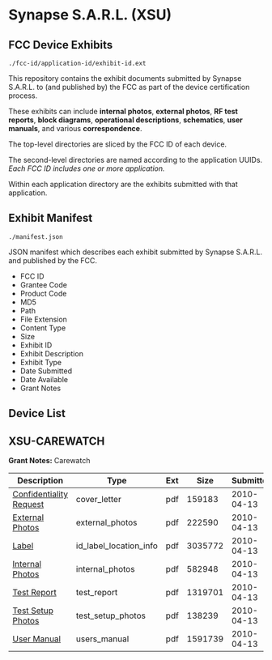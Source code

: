# Synapse S.A.R.L. (XSU)
## FCC Device Exhibits

```
./fcc-id/application-id/exhibit-id.ext
```

This repository contains the exhibit documents submitted by Synapse S.A.R.L. to (and published by) the FCC as part of the device certification process.

These exhibits can include **internal photos**, **external photos**, **RF test reports**, **block diagrams**, **operational descriptions**, **schematics**, **user manuals**, and various **correspondence**.

The top-level directories are sliced by the FCC ID of each device.

The second-level directories are named according to the application UUIDs. *Each FCC ID includes one or more application.*

Within each application directory are the exhibits submitted with that application. 

## Exhibit Manifest

```
./manifest.json
```

JSON manifest which describes each exhibit submitted by Synapse S.A.R.L. and published by the FCC.

- FCC ID
- Grantee Code
- Product Code
- MD5
- Path
- File Extension
- Content Type
- Size
- Exhibit ID
- Exhibit Description
- Exhibit Type
- Date Submitted
- Date Available
- Grant Notes

## Device List
## XSU-CAREWATCH
**Grant Notes:** Carewatch

| Description | Type | Ext | Size | Submitted | Available |
| ----------- | ---- | --- | ---- | --------- | --------- |
| [Confidentiality Request](XSU-CAREWATCH/6340cd0da9894a3dd3eb0d48cfa0c223/1265473.pdf) | cover_letter | pdf | 159183 | 2010-04-13 | 2010-04-13 |
| [External Photos](XSU-CAREWATCH/6340cd0da9894a3dd3eb0d48cfa0c223/1265474.pdf) | external_photos | pdf | 222590 | 2010-04-13 | 2010-04-13 |
| [Label](XSU-CAREWATCH/6340cd0da9894a3dd3eb0d48cfa0c223/1265476.pdf) | id_label_location_info | pdf | 3035772 | 2010-04-13 | 2010-04-13 |
| [Internal Photos](XSU-CAREWATCH/6340cd0da9894a3dd3eb0d48cfa0c223/1265475.pdf) | internal_photos | pdf | 582948 | 2010-04-13 | 2010-04-13 |
| [Test Report](XSU-CAREWATCH/6340cd0da9894a3dd3eb0d48cfa0c223/1265479.pdf) | test_report | pdf | 1319701 | 2010-04-13 | 2010-04-13 |
| [Test Setup Photos](XSU-CAREWATCH/6340cd0da9894a3dd3eb0d48cfa0c223/1265480.pdf) | test_setup_photos | pdf | 138239 | 2010-04-13 | 2010-04-13 |
| [User Manual](XSU-CAREWATCH/6340cd0da9894a3dd3eb0d48cfa0c223/1265481.pdf) | users_manual | pdf | 1591739 | 2010-04-13 | 2010-04-13 |

